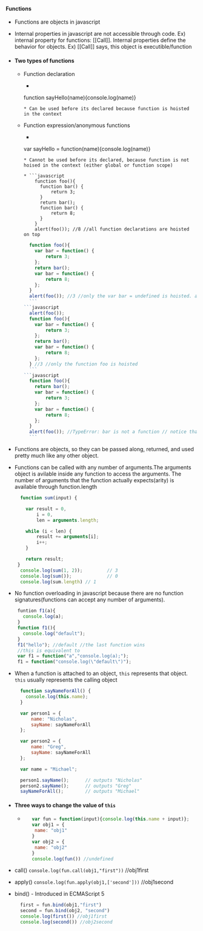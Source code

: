 #### Functions
* Functions are objects in javascript  

* Internal properties in javascript are not accessible through code. Ex) internal property for functions: [[Call]]. Internal properties define the behavior for objects. Ex) [[Call]] says, this object is executible/function  

* #### Two types of functions  
  * Function declaration
    * ```javascript
    function sayHello(name){console.log(name)}
    ```
    * Can be used before its declared because function is hoisted in the context
    
  * Function expression/anonymous functions
    * ```javascript
    var sayHello = function(name){console.log(name)}
    ```
    * Cannot be used before its declared, because function is not hoised in the context (either global or function scope)  
  
    * ```javascript
        function foo(){
          function bar() {
              return 3;
          }
          return bar();
          function bar() {
              return 8;
          }
        }
        alert(foo()); //8 //all function declarations are hoisted on top
      ```
      ```javascript
        function foo(){
          var bar = function() {
              return 3;
          };
          return bar();
          var bar = function() {
              return 8;
          };
        }
        alert(foo()); //3 //only the var bar = undefined is hoisted. anonymous functions are not hoisted
        ```
      ```javascript
        alert(foo());
        function foo(){
          var bar = function() {
              return 3;
          };
          return bar();
          var bar = function() {
              return 8;
          };
        } //3 //only the function foo is hoisted
        ```
      ```javascript
        function foo(){
          return bar();
          var bar = function() {
              return 3;
          };
          var bar = function() {
              return 8;
          };
        }
        alert(foo()); //TypeError: bar is not a function // notice that the error is not 'bar is not defined'. bar is hoisted, but the function is not
        ```
* Functions are objects, so they can be passed along, returned, and used pretty much like any other object.
* Functions can be called with any number of arguments.The arguments object is avilable inside any function to access the arguments. The number of arguments that the function actually expects(arity) is available through function.length
  ```javascript
    function sum(input) {

      var result = 0,
          i = 0,
          len = arguments.length;

      while (i < len) {
          result += arguments[i];
          i++;
      }

      return result;
   }
    console.log(sum(1, 2));         // 3
    console.log(sum());             // 0
    console.log(sum.length) // 1
  ```
* No function overloading in javascript because there are no function signatures(functions can accept any number of arguments). 
  ```javascript
   funtion f1(a){
     console.log(a);
   }
   function f1(){
     console.log("default");
   }
   f1("hello"); //default //the last function wins
   //this is equivalent to
   var f1 = function("a","console.log(a);");
   f1 = function("console.log(\"default\")");
  ```
* When a function is attached to an object, `this` represents that object. `this` usually represents the calling object
  ```javascript
    function sayNameForAll() {
      console.log(this.name);
    }

    var person1 = {
        name: "Nicholas",
        sayName: sayNameForAll
    };

    var person2 = {
        name: "Greg",
        sayName: sayNameForAll
    };

    var name = "Michael";

    person1.sayName();      // outputs "Nicholas"
    person2.sayName();      // outputs "Greg"
    sayNameForAll();        // outputs "Michael"
  ```
* #### Three ways to change the value of `this`
  * ```javascript
       var fun = function(input){console.log(this.name + input)};
       var obj1 = {
        name: "obj1"
       }
       var obj2 = {
        name: "obj2"
       }
       console.log(fun()) //undefined
    ```
 * call()
    `console.log(fun.call(obj1,"first"))` //obj1first
 * apply()
    `console.log(fun.apply(obj1,['second']))` //obj1second
 * bind() - Introduced in ECMAScript 5
    ```javascript
      first = fun.bind(obj1,"first")
      second = fun.bind(obj2, "second")
      console.log(first()) //obj1first
      console.log(second()) //obj2second
    ```
